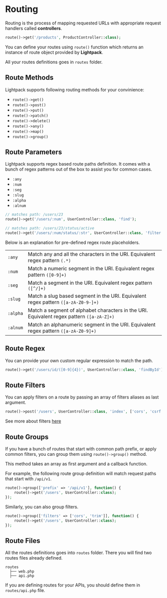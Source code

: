 # Routing

Routing is the process of mapping requested URLs with appropriate
request handlers called **controllers**.

```php
route()->get('/products', ProductController::class);
```

You can define your routes using `route()` function which returns 
an instance of route object provided by **Lightpack**.

<p class="tip">All your routes definitions goes in <code>routes</code> folder.</p> 

## Route Methods

Lightpack supports following routing methods for your convinience:
* <code>route()->get()</code>
* <code>route()->post()</code>
* <code>route()->put()</code>
* <code>route()->patch()</code>
* <code>route()->delete()</code>
* <code>route()->any()</code>
* <code>route()->map()</code>
* <code>route()->group()</code>

## Route Parameters

Lightpack supports regex based route paths definition. It comes with a bunch of
regex patterns out of the box to assist you for common cases.

* <code>:any</code>
* <code>:num</code>
* <code>:seg</code>
* <code>:slug</code>
* <code>:alpha</code>
* <code>:alnum</code>

```php
// matches path: /users/23
route()->get('/users/:num', UserController::class, 'find');

// matches path: /users/23/status/active
route()->get('/users/:num/status/:str', UserController::class, 'filter');
```

Below is an explanation for pre-defined regex route placeholders.

<table>
    <tbody>
        <tr>
            <td><code>:any</code></td>
            <td>Match any and all the characters in the URI. Equivalent regex pattern <code>(.*)</code></td>
        </tr>
        <tr>
            <td><code>:num</code></td>
            <td>Match a numeric segment in the URI. Equivalent regex pattern <code>([0-9]+)</code></td>
        </tr>
        <tr>
            <td><code>:seg</code></td>
            <td>Match a segment in the URI. Equivalent regex pattern <code>([^/]+)</code></td>
        </tr>
        <tr>
            <td><code>:slug</code></td>
            <td>Match a slug based segment in the URI. Equivalent regex pattern <code>([a-zA-Z0-9-]+)</code></td>
        </tr>
        <tr>
            <td><code>:alpha</code></td>
            <td>Match a segment of alphabet characters in the URI. Equivalent regex pattern <code>([a-zA-Z]+)</code></td>
        </tr>
        <tr>
            <td><code>:alnum</code></td>
            <td>Match an alphanumeric segment in the URI. Equivalent regex pattern <code>([a-zA-Z0-9]+)</code></td>
        </tr>
    </tbody>
</table>

## Route Regex

You can provide your own custom regular expression to match the path.

```php
route()->get('/users/id/([0-9]{4})', UserController::class, 'findById');
```   

## Route Filters

You can apply filters on a route by passing an array of filters aliases as last argument.

```php
route()->post('/users', UserController::class, 'index', ['cors', 'csrf']);
```

See more about filters [here](https://lightpack.github.io/docs/#/filters)

## Route Groups

If you have a bunch of routes that start with common path prefix, or apply common filters,
you can group them using <code>route()->group()</code> method.

This method takes an array as first argument and a callback function.

For example, the following route group definition will match
request paths that start with <code>/api/v1</code>.

```php
route()->group(['prefix' => '/api/v1'], function() {
    route()->get('/users', UserController::class);
});
```

Similarly, you can also group filters.

```php
route()->group(['filters' => ['cors', 'trim']], function() {
    route()->get('/users', UserController::class);
});
```

## Route Files

All the routes definitions goes into `routes` folder. There you will find two routes files already defined.

```text
routes
  ├── web.php
  ├── api.php
```

If you are defining routes for your APIs, you should define them in `routes/api.php` file.